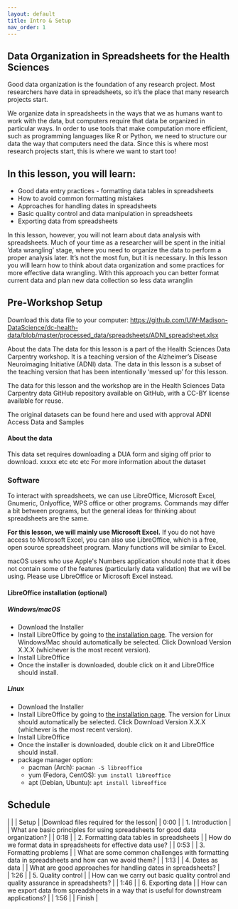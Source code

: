 ```yaml
---
layout: default
title: Intro & Setup
nav_order: 1
---
```


## Data Organization in Spreadsheets for the Health Sciences

Good data organization is the foundation of any research project. Most researchers have data in spreadsheets, so it’s the place that many research projects start.

We organize data in spreadsheets in the ways that we as humans want to work with the data, but computers require that data be organized in particular ways. In order to use tools that make computation more efficient, such as programming languages like R or Python, we need to structure our data the way that computers need the data. Since this is where most research projects start, this is where we want to start too!

## In this lesson, you will learn:

- Good data entry practices - formatting data tables in spreadsheets
- How to avoid common formatting mistakes
- Approaches for handling dates in spreadsheets
- Basic quality control and data manipulation in spreadsheets
- Exporting data from spreadsheets

In this lesson, however, you will not learn about data analysis with spreadsheets. Much of your time as a researcher will be spent in the initial ‘data wrangling’ stage, where you need to organize the data to perform a proper analysis later. It’s not the most fun, but it is necessary. In this lesson you will learn how to think about data organization and some practices for more effective data wrangling. With this approach you can better format current data and plan new data collection so less data wranglin

## Pre-Workshop Setup

Download this data file to your computer: https://github.com/UW-Madison-DataScience/dc-health-data/blob/master/processed_data/spreadsheets/ADNI_spreadsheet.xlsx

About the data
The data for this lesson is a part of the Health Sciences Data Carpentry workshop. It is a teaching version of the Alzheimer’s Disease Neuroimaging Initiative (ADNI) data. The data in this lesson is a subset of the teaching version that has been intentionally ‘messed up’ for this lesson.

The data for this lesson and the workshop are in the Health Sciences Data Carpentry data GitHub repository available on GitHub, with a CC-BY license available for reuse.

The original datasets can be found here and used with approval ADNI Access Data and Samples

#### About the data

This data set requires downloading a DUA form and siging off prior to download. xxxxx etc etc etc
For more information about the dataset 

### Software

To interact with spreadsheets, we can use LibreOffice, Microsoft Excel, Gnumeric, Onlyoffice, WPS office or other programs. Commands may differ a bit between programs, but the general ideas for thinking about spreadsheets are the same.

**For this lesson, we will mainly use Microsoft Excel.** If you do not have access to Microsoft Excel, you can also use LibreOffice, which is a free, open source spreadsheet program. Many functions will be similar to Excel. 

macOS users who use Apple's Numbers application should note that it does not contain some of the features (particularly data validation) that we will be using. Please use LibreOffice or Microsoft Excel instead.

#### LibreOffice installation (optional)

##### Windows/macOS

- Download the Installer
- Install LibreOffice by going to [the installation page](https://www.libreoffice.org/download/libreoffice-fresh/). The version for Windows/Mac should automatically be selected. Click Download Version X.X.X (whichever is the most recent version).
- Install LibreOffice
- Once the installer is downloaded, double click on it and LibreOffice should install.

##### Linux

- Download the Installer
- Install LibreOffice by going to [the installation page](https://www.libreoffice.org/download/libreoffice-fresh/). The version for Linux should automatically be selected. Click Download Version X.X.X (whichever is the most recent version).
- Install LibreOffice
- Once the installer is downloaded, double click on it and LibreOffice should install.
- package manager option:
   * pacman (Arch): `pacman -S libreoffice`
   * yum (Fedora, CentOS): `yum install libreoffice`
   * apt (Debian, Ubuntu): `apt install libreoffice`


## Schedule

|      |  | Setup |  |Download files required for the lesson|
| 0:00 |  | 1. Introduction |  | What are basic principles for using spreadsheets for good data organization? |
| 0:18 |  | 2. Formatting data tables in spreadsheets |  | How do we format data in spreadsheets for effective data use? |
| 0:53 |  | 3. Formatting problems |  | What are some common challenges with formatting data in spreadsheets and how can we avoid them? |
| 1:13 |  | 4. Dates as data |  | What are good approaches for handling dates in spreadsheets? |  
| 1:26 |  | 5. Quality control |  | How can we carry out basic quality control and quality assurance in spreadsheets? |
| 1:46 |  | 6. Exporting data |  | How can we export data from spreadsheets in a way that is useful for downstream applications? |
| 1:56 |  | Finish |


